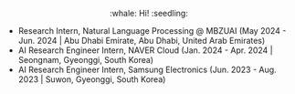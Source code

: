 
<p align="center">
:whale: Hi! :seedling:
</p>

- Research Intern, Natural Language Processing @ MBZUAI (May 2024 - Jun. 2024 | Abu Dhabi Emirate, Abu Dhabi, United Arab Emirates)
- AI Research Engineer Intern, NAVER Cloud (Jan. 2024 - Apr. 2024 | Seongnam, Gyeonggi, South Korea)
- AI Research Engineer Intern, Samsung Electronics (Jun. 2023 - Aug. 2023 | Suwon, Gyeonggi, South Korea)

<!--
**syk2021/syk2021** is a ✨ _special_ ✨ repository because its `README.md` (this file) appears on your GitHub profile.

Here are some ideas to get you started:

- 🔭 I’m currently working on ...
- 🌱 I’m currently learning ...
- 👯 I’m looking to collaborate on ...
- 🤔 I’m looking for help with ...
- 💬 Ask me about ...
- 📫 How to reach me: ...
- 😄 Pronouns: ...
- ⚡ Fun fact: ...
-->
